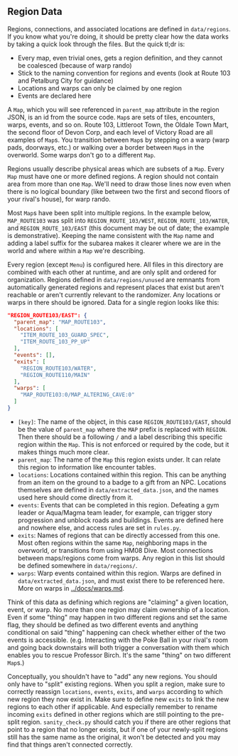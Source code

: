 ## Region Data

Regions, connections, and associated locations are defined in `data/regions`. If you know what you're doing, it should
be pretty clear how the data works by taking a quick look through the files. But the quick tl;dr is:

- Every map, even trivial ones, gets a region definition, and they cannot be coalesced (because of warp rando)
- Stick to the naming convention for regions and events (look at Route 103 and Petalburg City for guidance)
- Locations and warps can only be claimed by one region
- Events are declared here

A `Map`, which you will see referenced in `parent_map` attribute in the region JSON, is an id from the source code.
`Map`s are sets of tiles, encounters, warps, events, and so on. Route 103, Littleroot Town, the Oldale Town Mart, the
second floor of Devon Corp, and each level of Victory Road are all examples of `Map`s. You transition between `Map`s by
stepping on a warp (warp pads, doorways, etc.) or walking over a border between `Map`s in the overworld. Some warps
don't go to a different `Map`.

Regions usually describe physical areas which are subsets of a `Map`. Every `Map` must have one or more defined regions.
A region should not contain area from more than one `Map`. We'll need to draw those lines now even when there is no
logical boundary (like between two the first and second floors of your rival's house), for warp rando.

Most `Map`s have been split into multiple regions. In the example below, `MAP_ROUTE103` was split into
`REGION_ROUTE_103/WEST`, `REGION_ROUTE_103/WATER`, and `REGION_ROUTE_103/EAST` (this document may be out of date; the
example is demonstrative). Keeping the name consistent with the `Map` name and adding a label suffix for the subarea
makes it clearer where we are in the world and where within a `Map` we're describing.

Every region (except `Menu`) is configured here. All files in this directory are combined with each other at runtime,
and are only split and ordered for organization. Regions defined in `data/regions/unused` are remnants from
automatically generated regions and represent places that exist but aren't reachable or aren't currently relevant to the
randomizer. Any locations or warps in there should be ignored. Data for a single region looks like this:

```json
"REGION_ROUTE103/EAST": {
  "parent_map": "MAP_ROUTE103",
  "locations": [
    "ITEM_ROUTE_103_GUARD_SPEC",
    "ITEM_ROUTE_103_PP_UP"
  ],
  "events": [],
  "exits": [
    "REGION_ROUTE103/WATER",
    "REGION_ROUTE110/MAIN"
  ],
  "warps": [
    "MAP_ROUTE103:0/MAP_ALTERING_CAVE:0"
  ]
}
```

- `[key]`: The name of the object, in this case `REGION_ROUTE103/EAST`, should be the value of `parent_map` where the
`MAP` prefix is replaced with `REGION`. Then there should be a following `/` and a label describing this specific region
within the `Map`. This is not enforced or required by the code, but it makes things much more clear.
- `parent_map`: The name of the `Map` this region exists under. It can relate this region to information like encounter
tables.
- `locations`: Locations contained within this region. This can be anything from an item on the ground to a badge to a
gift from an NPC. Locations themselves are defined in `data/extracted_data.json`, and the names used here should come
directly from it.
- `events`: Events that can be completed in this region. Defeating a gym leader or Aqua/Magma team leader, for example,
can trigger story progression and unblock roads and buildings. Events are defined here and nowhere else, and access
rules are set in `rules.py`.
- `exits`: Names of regions that can be directly accessed from this one. Most often regions within the same `Map`,
neighboring maps in the overworld, or transitions from using HM08 Dive. Most connections between maps/regions come from
warps. Any region in this list should be defined somewhere in `data/regions/`.
- `warps`: Warp events contained within this region. Warps are defined in `data/extracted_data.json`, and must exist
there to be referenced here. More on warps in [../docs/warps.md](../docs/warps.md).

Think of this data as defining which regions are "claiming" a given location, event, or warp. No more than one region
may claim ownership of a location. Even if some "thing" may happen in two different regions and set the same flag, they
should be defined as two different events and anything conditional on said "thing" happening can check whether either of
the two events is accessible. (e.g. Interacting with the Poke Ball in your rival's room and going back downstairs will
both trigger a conversation with them which enables you to rescue Professor Birch. It's the same "thing" on two
different `Map`s.)

Conceptually, you shouldn't have to "add" any new regions. You should only have to "split" existing regions. When you
split a region, make sure to correctly reassign `locations`, `events`, `exits`, and `warps` according to which new
region they now exist in. Make sure to define new `exits` to link the new regions to each other if applicable. And
especially remember to rename incoming `exits` defined in other regions which are still pointing to the pre-split
region. `sanity_check.py` should catch you if there are other regions that point to a region that no longer exists, but
if one of your newly-split regions still has the same name as the original, it won't be detected and you may find that
things aren't connected correctly.
